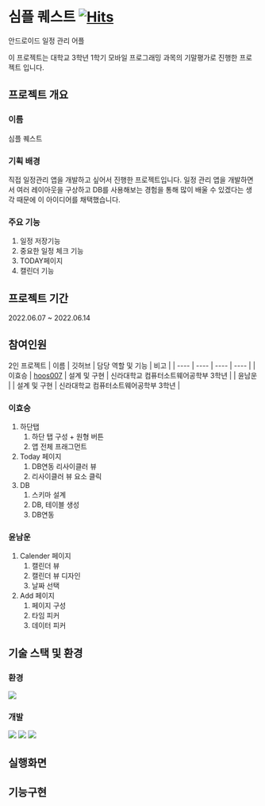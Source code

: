 # **심플 퀘스트** [![Hits](https://hits.seeyoufarm.com/api/count/incr/badge.svg?url=https%3A%2F%2Fgithub.com%2Fhoos007%2FUnivAssignment-SimpleQuest&count_bg=%2379C83D&title_bg=%23555555&icon=&icon_color=%23E7E7E7&title=hits&edge_flat=false)](https://hits.seeyoufarm.com)
안드로이드 일정 관리 어플

이 프로젝트는 대학교 3학년 1학기 모바일 프로그래밍 과목의 기말평가로 진행한 프로젝트 입니다.
## 프로젝트 개요
### 이름
심플 퀘스트

### 기획 배경
직접 일정관리 앱을 개발하고 싶어서 진행한 프로젝트입니다. 일정 관리 앱을 개발하면서 여러 레이아웃을 구상하고 DB를 사용해보는 경험을 통해 많이 배울 수 있겠다는 생각 때문에 이 아이디어를 채택했습니다.

### 주요 기능
1. 일정 저장기능
2. 중요한 일정 체크 기능
3. TODAY페이지
4. 캘린더 기능

## 프로젝트 기간
2022.06.07 ~ 2022.06.14

## 참여인원
2인 프로젝트
| 이름 | 깃허브 | 담당 역할 및 기능 | 비고 |
| ---- | ---- | ---- | ---- |
| 이효승 | [hoos007](https://github.com/hoos007) | 설계 및 구현 | 신라대학교 컴퓨터소트웨어공학부 3학년 |
| 윤남운 |  | 설계 및 구현 | 신라대학교 컴퓨터소트웨어공학부 3학년 |

### 이효승
1. 하단탭
    1. 하단 탭 구성 + 원형 버튼
    2. 앱 전체 프래그먼트
2. Today 페이지
    1. DB연동 리사이클러 뷰
    2. 리사이클러 뷰 요소 클릭
3. DB
    1. 스키마 설계
    2. DB, 테이블 생성
    3. DB연동

### 윤남운
1. Calender 페이지
    1. 캘린더 뷰
    2. 캘린더 뷰 디자인
    3. 날짜 선택
2. Add 페이지
    1. 페이지 구성
    2. 타임 피커
    3. 데이터 피커

## 기술 스택 및 환경
### 환경
<img src="https://img.shields.io/badge/android-3DDC84?style=for-the-badge&logo=android&logoColor=white">

### 개발
<img src="https://img.shields.io/badge/Android studio-3DDC84?style=for-the-badge&logo=androidstudio&logoColor=white"> <img src="https://img.shields.io/badge/java-FFFFFF?style=for-the-badge&logo=openjdk&logoColor=black">
<img src="https://img.shields.io/badge/sqlite-003B57?style=for-the-badge&logo=sqlite&logoColor=white">

## 실행화면

## 기능구현
